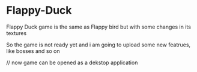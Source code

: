 # Flappy-Duck
Flappy Duck game is the same as Flappy bird but with some changes in its textures

So the game is not ready yet and i am going to upload some new featrues, like bosses and so on

// now game can be opened as a dekstop application

